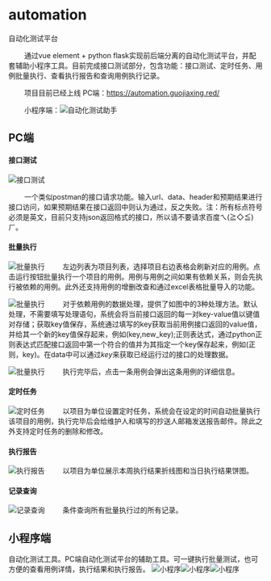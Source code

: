# automation
自动化测试平台

&nbsp;&nbsp;&nbsp;&nbsp;&nbsp;&nbsp;&nbsp;&nbsp;通过vue element + python flask实现前后端分离的自动化测试平台，并配套辅助小程序工具。目前完成接口测试部分，包含功能：接口测试、定时任务、用例批量执行、查看执行报告和查询用例执行记录。

&nbsp;&nbsp;&nbsp;&nbsp;&nbsp;&nbsp;&nbsp;&nbsp;项目目前已经上线 PC端：https://automation.guojiaxing.red/   


&nbsp;&nbsp;&nbsp;&nbsp;&nbsp;&nbsp;&nbsp;&nbsp;小程序端：![自动化测试助手](https://github.com/guojiaxing1995/automation/blob/master/github_img/wei-mini.jpg)

## PC端
#### 接口测试
![接口测试](https://github.com/guojiaxing1995/automation/blob/master/github_img/接口测试.jpg)

&nbsp;&nbsp;&nbsp;&nbsp;&nbsp;&nbsp;&nbsp;&nbsp;一个类似postman的接口请求功能。输入url、data、header和预期结果进行接口访问，如果预期结果在接口返回中则认为通过，反之失败。注：所有标点符号必须是英文，目前只支持json返回格式的接口，所以请不要请求百度ㄟ(≧◇≦)ㄏ。

#### 批量执行
![批量执行](https://github.com/guojiaxing1995/automation/blob/master/github_img/批量执行1.jpg)
&nbsp;&nbsp;&nbsp;&nbsp;&nbsp;&nbsp;&nbsp;&nbsp;左边列表为项目列表，选择项目右边表格会刷新对应的用例。点击运行按钮批量执行一个项目的用例。用例与用例之间如果有依赖关系，则会先执行被依赖的用例。此外还支持用例的增删改查和通过excel表格批量导入的功能。

![批量执行](https://github.com/guojiaxing1995/automation/blob/master/github_img/批量执行2.jpg)
&nbsp;&nbsp;&nbsp;&nbsp;&nbsp;&nbsp;&nbsp;&nbsp;对于依赖用例的数据处理，提供了如图中的3种处理方法。默认处理，不需要填写处理语句，系统会将当前接口返回的每一对key-value值以键值对存储；获取key值保存，系统通过填写的key获取当前用例接口返回的value值，并给其一个新的key值保存起来，例如(key,new_key);正则表达式，通过python正则表达式匹配接口返回中第一个符合的值并为其指定一个key保存起来，例如(正则，key)。在data中可以通过$key$来获取已经运行过的接口的处理数据。

![批量执行](https://github.com/guojiaxing1995/automation/blob/master/github_img/批量执行3.jpg)
&nbsp;&nbsp;&nbsp;&nbsp;&nbsp;&nbsp;&nbsp;&nbsp;执行完毕后，点击一条用例会弹出这条用例的详细信息。

#### 定时任务
![定时任务](https://github.com/guojiaxing1995/automation/blob/master/github_img/定时任务.jpg)
&nbsp;&nbsp;&nbsp;&nbsp;&nbsp;&nbsp;&nbsp;&nbsp;以项目为单位设置定时任务，系统会在设定的时间自动批量执行该项目的用例，执行完毕后会给维护人和填写的抄送人邮箱发送报告邮件。除此之外支持定时任务的删除和修改。

#### 执行报告
![执行报告](https://github.com/guojiaxing1995/automation/blob/master/github_img/执行报告.jpg)
&nbsp;&nbsp;&nbsp;&nbsp;&nbsp;&nbsp;&nbsp;&nbsp;以项目为单位展示本周执行结果折线图和当日执行结果饼图。

#### 记录查询
![记录查询](https://github.com/guojiaxing1995/automation/blob/master/github_img/记录查询.jpg)
&nbsp;&nbsp;&nbsp;&nbsp;&nbsp;&nbsp;&nbsp;&nbsp;条件查询所有批量执行过的所有记录。

## 小程序端
自动化测试工具。PC端自动化测试平台的辅助工具。可一键执行批量测试，也可方便的查看用例详情，执行结果和执行报告。
![小程序](https://github.com/guojiaxing1995/automation/blob/master/github_img/mini1.jpg)![小程序](https://github.com/guojiaxing1995/automation/blob/master/github_img/mini1.jpg)![小程序](https://github.com/guojiaxing1995/automation/blob/master/github_img/mini1.jpg)

